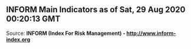 ## INFORM Main Indicators as of Sat, 29 Aug 2020 00:20:13 GMT

Source: **INFORM (Index For Risk Management) - http://www.inform-index.org**